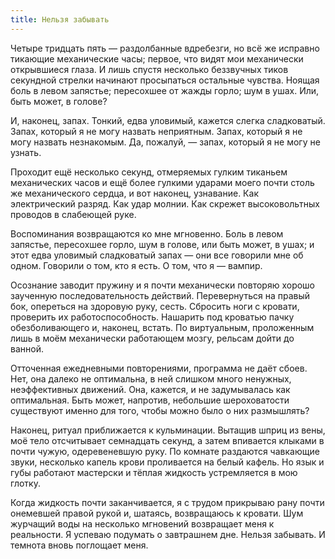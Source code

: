```yaml
---
title: Нельзя забывать
---
```


Четыре тридцать пять — раздолбанные вдребезги, но всё же исправно тикающие
механические часы; первое, что видят мои механически открывшиеся глаза. И лишь
спустя несколько беззвучных тиков секундной стрелки начинают просыпаться
остальные чувства. Ноящая боль в левом запястье; пересохшее от жажды горло; шум
в ушах. Или, быть может, в голове?

И, наконец, запах. Тонкий, едва уловимый, кажется слегка сладковатый. Запах,
который я не могу назвать неприятным. Запах, который я не могу назвать
незнакомым. Да, пожалуй, — запах, который я не могу не узнать.

Проходит ещё несколько секунд, отмеряемых гулким тиканьем механических часов и
ещё более гулкими ударами моего почти столь же механического сердца, и вот
наконец, узнавание. Как электрический разряд. Как удар молнии. Как скрежет
высоковольтных проводов в слабеющей руке.

Воспоминания возвращаются ко мне мгновенно. Боль в левом запястье, пересохшее
горло, шум в голове, или быть может, в ушах; и этот едва уловимый сладковатый
запах — они все говорили мне об одном. Говорили о том, кто я есть. О том, что я
— вампир.

Осознание заводит пружину и я почти механически повторяю хорошо заученную
последовательность действий. Перевернуться на правый бок, опереться на здоровую
руку, сесть. Сбросить ноги с кровати, проверить их работоспособность. Нашарить
под кроватью пачку обезболивающего и, наконец, встать. По виртуальным,
проложенным лишь в моём механически работающем мозгу, рельсам дойти до ванной.

Отточенная ежедневными повторениями, программа не даёт сбоев. Нет, она далеко не
оптимальна, в ней слишком много ненужных, неэффективных движений. Она, кажется,
и не задумывалась как оптимальная. Быть может, напротив, небольшие шероховатости
существуют именно для того, чтобы можно было о них размышлять?

Наконец, ритуал приближается к кульминации. Вытащив шприц из вены, моё тело
отсчитывает семнадцать секунд, а затем впивается клыками в почти чужую,
одеревеневшую руку. По комнате раздаются чавкающие звуки, несколько капель крови
проливается на белый кафель. Но язык и губы работают мастерски и тёплая жидкость
устремляется в мою глотку.

Когда жидкость почти заканчивается, я с трудом прикрываю рану почти онемевшей
правой рукой и, шатаясь, возвращаюсь к кровати. Шум журчащий воды на несколько
мгновений возвращает меня к реальности. Я успеваю подумать о завтрашнем дне.
Нельзя забывать. И темнота вновь поглощает меня.
